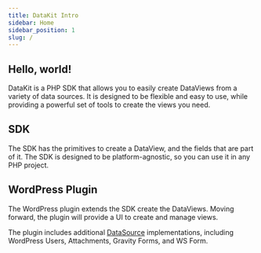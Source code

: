 ```yaml
---
title: DataKit Intro
sidebar: Home
sidebar_position: 1
slug: /
---
```


## Hello, world!

DataKit is a PHP SDK that allows you to easily create DataViews from a variety of data sources. It is designed to be 
flexible and easy to use, while providing a powerful set of tools to create the views you need.

## SDK

The SDK has the primitives to create a DataView, and the fields that are part of it. The SDK is designed to be 
platform-agnostic, so you can use it in any PHP project.

## WordPress Plugin

The WordPress plugin extends the SDK create the DataViews. Moving forward, the plugin will provide a UI to create and 
manage views.

The plugin includes additional [DataSource](/docs/DataSource/10-intro) implementations, including WordPress Users, 
Attachments, Gravity Forms, and WS Form.
